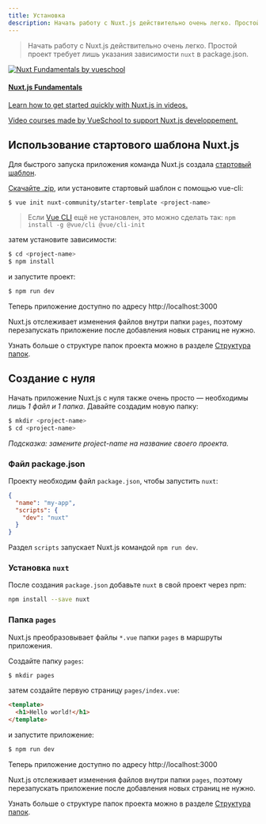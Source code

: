 ```yaml
---
title: Установка
description: Начать работу с Nuxt.js действительно очень легко. Простой проект требует лишь указания зависимости `nuxt` в package.json.
---
```


> Начать работу с Nuxt.js действительно очень легко. Простой проект требует лишь указания зависимости `nuxt` в package.json.

<div>
  <a href="https://vueschool.io/courses/nuxtjs-fundamentals/?friend=nuxt" target="_blank" class="Promote">
    <img src="/nuxt-fundamentals.png" srcset="/nuxt-fundamentals-2x.png 2x" alt="Nuxt Fundamentals by vueschool"/>
    <div class="Promote__Content">
      <h4 class="Promote__Content__Title">Nuxt.js Fundamentals</h4>
      <p class="Promote__Content__Description">Learn how to get started quickly with Nuxt.js in videos.</p>
      <p class="Promote__Content__Signature">Video courses made by VueSchool to support Nuxt.js developpement.</p>
    </div>
  </a>
</div>

## Использование стартового шаблона Nuxt.js

Для быстрого запуска приложения команда Nuxt.js создала [стартовый шаблон](https://github.com/nuxt-community/starter-template).

[Скачайте .zip](https://github.com/nuxt-community/starter-template/archive/master.zip), или установите стартовый шаблон с помощью vue-cli:

```bash
$ vue init nuxt-community/starter-template <project-name>
```

> Если [Vue CLI](https://github.com/vuejs/vue-cli) ещё не установлен, это можно сделать так: `npm install -g @vue/cli @vue/cli-init`

затем установите зависимости:

```bash
$ cd <project-name>
$ npm install
```

и запустите проект:
```bash
$ npm run dev
```
Теперь приложение доступно по адресу http://localhost:3000

<div class="Alert">

Nuxt.js отслеживает изменения файлов внутри папки `pages`, поэтому перезапускать приложение после добавления новых страниц не нужно.

</div>

Узнать больше о структуре папок проекта можно в разделе [Структура папок](/guide/directory-structure).

## Создание с нуля

Начать приложение Nuxt.js с нуля также очень просто — необходимы лишь *1 файл и 1 папка*.
Давайте создадим новую папку:

```bash
$ mkdir <project-name>
$ cd <project-name>
```

*Подсказка: замените project-name на название своего проекта.*

### Файл package.json

Проекту необходим файл `package.json`, чтобы запустить `nuxt`:
```json
{
  "name": "my-app",
  "scripts": {
    "dev": "nuxt"
  }
}
```
Раздел `scripts` запускает Nuxt.js командой `npm run dev`.

### Установка `nuxt`

После создания `package.json` добавьте `nuxt` в свой проект через npm:
```bash
npm install --save nuxt
```

### Папка `pages`

Nuxt.js преобразовывает файлы `*.vue` папки `pages` в маршруты приложения.

Создайте папку `pages`:
```bash
$ mkdir pages
```

затем создайте первую страницу `pages/index.vue`:
```html
<template>
  <h1>Hello world!</h1>
</template>
```

и запустите приложение:
```bash
$ npm run dev
```
Теперь приложение доступно по адресу http://localhost:3000

<div class="Alert">

Nuxt.js отслеживает изменения файлов внутри папки `pages`, поэтому перезапускать приложение после добавления новых страниц не нужно.

</div>

Узнать больше о структуре папок проекта можно в разделе [Структура папок](/guide/directory-structure).
